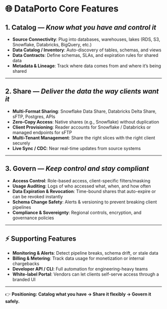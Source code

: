 # 🌐 DataPorto Core Features

## 1. Catalog — _Know what you have and control it_

- **Source Connectivity**: Plug into databases, warehouses, lakes (RDS, S3, Snowflake, Databricks, BigQuery, etc.)
- **Data Catalog / Inventory**: Auto-discovery of tables, schemas, and views
- **Data Contracts**: Define schemas, SLAs, and expiration rules for shared data
- **Metadata & Lineage**: Track where data comes from and where it’s being shared

---

## 2. Share — _Deliver the data the way clients want it_

- **Multi-Format Sharing**: Snowflake Data Share, Databricks Delta Share, sFTP, Postgres, APIs
- **Zero-Copy Access**: Native shares (e.g., Snowflake) without duplication
- **Client Provisioning**: Reader accounts for Snowflake / Databricks or managed endpoints for sFTP
- **Multi-Tenant Management**: Share the right slices with the right client securely
- **Live Sync / CDC**: Near real-time updates from source systems

---

## 3. Govern — _Keep control and stay compliant_

- **Access Control**: Role-based access, client-specific filters/masking
- **Usage Auditing**: Logs of who accessed what, when, and how often
- **Data Expiration & Revocation**: Time-bound shares that auto-expire or can be revoked instantly
- **Schema Change Safety**: Alerts & versioning to prevent breaking client pipelines
- **Compliance & Sovereignty**: Regional controls, encryption, and governance policies

---

## ⚡️ Supporting Features

- **Monitoring & Alerts**: Detect pipeline breaks, schema drift, or stale data
- **Billing & Metering**: Track data usage for monetization or internal chargebacks
- **Developer API / CLI**: Full automation for engineering-heavy teams
- **White-label Portal**: Vendors can let clients self-serve access through a branded UI

---

👉 **Positioning:**
**Catalog what you have → Share it flexibly → Govern it safely.**
